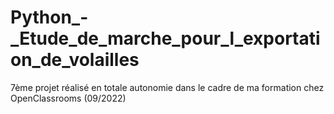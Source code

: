 # Python_-_Etude_de_marche_pour_l_exportation_de_volailles
7ème projet réalisé en totale autonomie dans le cadre de ma formation chez OpenClassrooms (09/2022)
